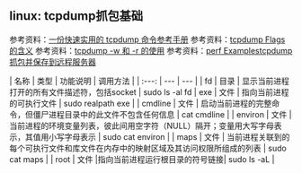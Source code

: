 ## linux: tcpdump抓包基础

参考资料：[一份快速实用的 tcpdump 命令参考手册](https://zhuanlan.zhihu.com/p/98197914)
参考资料：[tcpdump Flags的含义](https://blog.csdn.net/weixin_34401479/article/details/93080413)
参考资料：[tcpdump -w 和 -r 的使用](https://blog.csdn.net/weixin_33963189/article/details/86366114)
参考资料：[perf Examplestcpdump抓包并保存到远程服务器](https://blog.csdn.net/liweigao01/article/details/95316760)



| 名称 | 类型 | 功能说明 | 调用方法 |
| :---: | --- | --- |
| fd | 目录 | 显示当前进程打开的所有文件描述符，包括socket | sudo ls -al fd 
| exe | 文件 | 指向当前进程的可执行文件 | sudo realpath exe |
| cmdline | 文件 | 启动当前进程的完整命令，但僵尸进程目录中的此文件不包含任何信息 | cat cmdline |
| environ | 文件 | 当前进程的环境变量列表，彼此间用空字符（NULL）隔开；变量用大写字母表示，其值用小写字母表示 | sudo cat environ |
| maps | 文件 | 当前进程关联到的每个可执行文件和库文件在内存中的映射区域及其访问权限所组成的列表 | sudo cat maps |
| root | 文件 |指向当前进程运行根目录的符号链接| sudo ls -aL |




